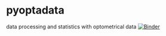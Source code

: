 # pyoptadata
data processing and statistics with optometrical data [![Binder](https://mybinder.org/badge_logo.svg)](https://mybinder.org/v2/gh/Faydyn/pyoptodata.git/master?urlpath=https%3A%2F%2Fgithub.com%2FFaydyn%2Fpyoptodata%2Fblob%2Fmaster%2Fnotebooks%2Foptodata.ipynb)